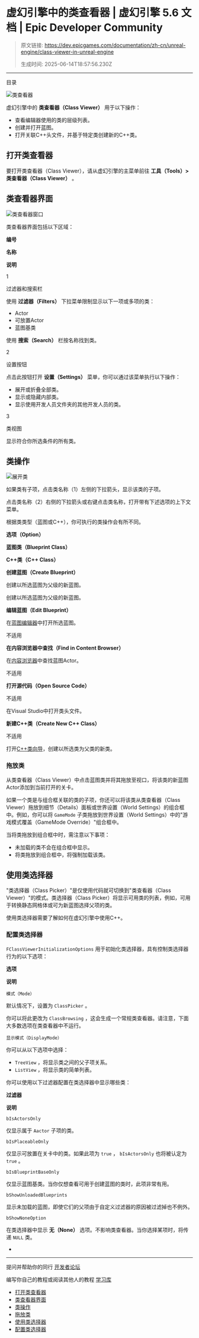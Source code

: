 # 虚幻引擎中的类查看器 | 虚幻引擎 5.6 文档 | Epic Developer Community

> 原文链接: https://dev.epicgames.com/documentation/zh-cn/unreal-engine/class-viewer-in-unreal-engine
> 
> 生成时间: 2025-06-14T18:57:56.230Z

---

目录

![类查看器](https://dev.epicgames.com/community/api/documentation/image/4bae8455-bb44-43b7-88ee-96ccdbd0fb97?resizing_type=fill&width=1920&height=335)

虚幻引擎中的 **类查看器（Class Viewer）** 用于以下操作：

-   查看编辑器使用的类的层级列表。
-   创建并打开蓝图。
-   打开关联C++头文件，并基于特定类创建新的C++类。

## 打开类查看器

要打开类查看器（Class Viewer），请从虚幻引擎的主菜单前往 **工具（Tools）> 类查看器（Class Viewer）** 。

## 类查看器界面

![类查看器窗口](https://d1iv7db44yhgxn.cloudfront.net/documentation/images/b17a5515-049c-4d86-9723-bb8ef6c0bd1c/ue5_1-class-viewer-window.png)

类查看器界面包括以下区域：

**编号**

**名称**

**说明**

1

过滤器和搜索栏

使用 **过滤器（Filters）** 下拉菜单限制显示以下一项或多项的类：

-   Actor
-   可放置Actor
-   蓝图基类

使用 **搜索（Search）** 栏按名称找到类。

2

设置按钮

点击此按钮打开 **设置（Settings）** 菜单，你可以通过该菜单执行以下操作：

-   展开或折叠全部类。
-   显示或隐藏内部类。
-   显示使用开发人员文件夹的其他开发人员的类。

3

类视图

显示符合你所选条件的所有类。

## 类操作

![展开类](https://d1iv7db44yhgxn.cloudfront.net/documentation/images/a60f5ff7-f8dc-45d7-88fa-e2c86ade21e5/ue5_1-class-viewer-working-with-classes.png)

如果类有子项，点击类名称（1）左侧的下拉箭头，显示该类的子项。

点击类名称（2）右侧的下拉箭头或右键点击类名称，打开带有下述选项的上下文菜单。

根据类类型（蓝图或C++），你可执行的类操作会有所不同。

**选项（Option）**

**蓝图类（Blueprint Class）**

**C++类（C++ Class）**

**创建蓝图（Create Blueprint）**

创建以所选蓝图为父级的新蓝图。

创建以所选蓝图为父级的新蓝图。

**编辑蓝图（Edit Blueprint）**

在[蓝图编辑器](/documentation/zh-cn/unreal-engine/user-interface-reference-for-the-blueprints-visual-scripting-editor-in-unreal-engine)中打开所选蓝图。

不适用

**在内容浏览器中查找（Find in Content Browser）**

在[内容浏览器](/documentation/zh-cn/unreal-engine/content-browser-in-unreal-engine)中查找蓝图Actor。

不适用

**打开源代码（Open Source Code）**

不适用

在Visual Studio中打开类头文件。

**新建C++类（Create New C++ Class）**

不适用

打开[C++类向导](/documentation/zh-cn/unreal-engine/using-the-cplusplus-class-wizard-in-unreal-engine)，创建以所选类为父类的新类。

### 拖放类

从类查看器（Class Viewer）中点击蓝图类并将其拖放至视口，将该类的新蓝图Actor添加到当前打开的关卡。

如果一个类是与组合框关联的类的子项，你还可以将该类从类查看器（Class Viewer）拖放到细节（Details）面板或世界设置（World Settings）的组合框中。例如，你可以将 `GameMode` 子类拖放到世界设置（World Settings）中的"游戏模式覆盖（GameMode Override）"组合框中。

当将类拖放到组合框中时，需注意以下事项：

-   未加载的类不会在组合框中显示。
-   将类拖放到组合框中，将强制加载该类。

## 使用类选择器

"类选择器（Class Picker）"是仅使用代码就可切换到"类查看器（Class Viewer）"的模式。类选择器（Class Picker）将显示可用类的列表，例如，可用于转换静态网格体或可为新蓝图选择父项的类。

使用类选择器需要了解如何在虚幻引擎中使用C++。

### 配置类选择器

`FClassViewerInitializationOptions` 用于初始化类选择器，具有控制类选择器行为的以下选项：

**选项**

**说明**

`模式（Mode）`

默认情况下，设置为 `ClassPicker` 。

你可以将此更改为 `ClassBrowsing` ，这会生成一个常规类查看器。请注意，下面大多数选项在类查看器中不运行。

`显示模式（DisplayMode）`

你可以从以下选项中选择：

-   `TreeView` ，将显示类之间的父子项关系。
-   `ListView` ，将显示类的简单列表。

你可以使用以下过滤器配置在类选择器中显示哪些类：

**过滤器**

**说明**

`bIsActorsOnly`

仅显示属于 `Aactor` 子项的类。

`bIsPlaceableOnly`

仅显示可放置在关卡中的类。如果此项为 `true` ， `bIsActorsOnly` 也将被认定为 `true` 。

`bIsBlueprintBaseOnly`

仅显示蓝图基类。当你仅想查看可用于创建蓝图的类时，此项非常有用。

`bShowUnloadedBlueprints`

显示未加载的蓝图，即使它们的父项由于自定义过滤器的原因被过滤掉也不例外。

`bShowNoneOption`

在类选择器中显示 **无（None）** 选项。不影响类查看器。当你选择某项时，将传递 `NULL` 类。

-   [](https://dev.epicgames.com/community/search)

* * *

提问并帮助你的同行 [开发者论坛](https://forums.unrealengine.com/categories?tag=unreal-engine)

编写你自己的教程或阅读其他人的教程 [学习库](https://dev.epicgames.com/community/unreal-engine/learning)

-   [打开类查看器](/documentation/zh-cn/unreal-engine/class-viewer-in-unreal-engine#%E6%89%93%E5%BC%80%E7%B1%BB%E6%9F%A5%E7%9C%8B%E5%99%A8)
-   [类查看器界面](/documentation/zh-cn/unreal-engine/class-viewer-in-unreal-engine#%E7%B1%BB%E6%9F%A5%E7%9C%8B%E5%99%A8%E7%95%8C%E9%9D%A2)
-   [类操作](/documentation/zh-cn/unreal-engine/class-viewer-in-unreal-engine#%E7%B1%BB%E6%93%8D%E4%BD%9C)
-   [拖放类](/documentation/zh-cn/unreal-engine/class-viewer-in-unreal-engine#%E6%8B%96%E6%94%BE%E7%B1%BB)
-   [使用类选择器](/documentation/zh-cn/unreal-engine/class-viewer-in-unreal-engine#%E4%BD%BF%E7%94%A8%E7%B1%BB%E9%80%89%E6%8B%A9%E5%99%A8)
-   [配置类选择器](/documentation/zh-cn/unreal-engine/class-viewer-in-unreal-engine#%E9%85%8D%E7%BD%AE%E7%B1%BB%E9%80%89%E6%8B%A9%E5%99%A8)